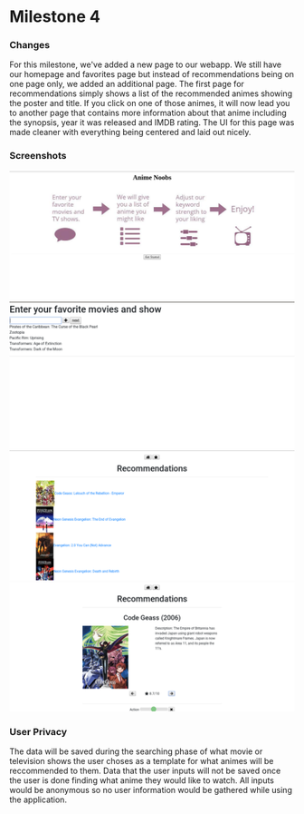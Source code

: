 # Milestone 4

### Changes

For this milestone, we've added a new page to our webapp.
We still have our homepage and favorites page but instead
of recommendations being on one page only, we added an additional
page. The first page for recommendations simply shows a list
of the recommended animes showing the poster and title. If you
click on one of those animes, it will now lead you to another
page that contains more information about that anime including
the synopsis, year it was released and IMDB rating. The UI for
this page was made cleaner with everything being centered and
laid out nicely.

### Screenshots

![Screenshot 1](https://github.com/calcodeus/COGS121/blob/master/images/HomePage-M4.png)
![Screenshot 2](https://github.com/calcodeus/COGS121/blob/master/images/Favorites-M4.png)
![Screenshot 3](https://github.com/calcodeus/COGS121/blob/master/images/Recommendations-M4.png)
![Screenshot 4](https://github.com/calcodeus/COGS121/blob/master/images/MediaPage-M4.png)


### User Privacy
The data will be saved during the searching phase of what 
movie or television shows the user choses as a template for 
what animes will be reccommended to them. Data that the user 
inputs will not be saved once the user is done finding what 
anime they would like to watch. All inputs would be anonymous 
so no user information would be gathered while using the 
application.
